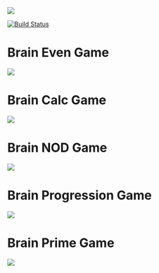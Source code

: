 <a href="https://codeclimate.com/github/codeclimate/codeclimate/maintainability"><img src="https://api.codeclimate.com/v1/badges/a99a88d28ad37a79dbf6/maintainability" /></a>

[![Build Status](https://travis-ci.com/ushankax/python-project-lvl1.svg?branch=master)](https://travis-ci.com/ushankax/python-project-lvl1)

# Brain Even Game
<a href="https://asciinema.org/a/292713" target="_blank"><img src="https://asciinema.org/a/292713.svg" /></a>

# Brain Calc Game
<a href="https://asciinema.org/a/EwsNpWKIjb1PMgShQaNKBnoR1" target="_blank"><img src="https://asciinema.org/a/EwsNpWKIjb1PMgShQaNKBnoR1.svg" /></a>

# Brain NOD Game
<a href="https://asciinema.org/a/dZUx2isTaWoI7Q00WSexiVDSY" target="_blank"><img src="https://asciinema.org/a/dZUx2isTaWoI7Q00WSexiVDSY.svg" /></a>

# Brain Progression Game
<a href="https://asciinema.org/a/wMwyVoStgeCsR8SHJ94yGADHT" target="_blank"><img src="https://asciinema.org/a/wMwyVoStgeCsR8SHJ94yGADHT.svg" /></a>

# Brain Prime Game
<a href="https://asciinema.org/a/292516" target="_blank"><img src="https://asciinema.org/a/292516.svg" /></a>
